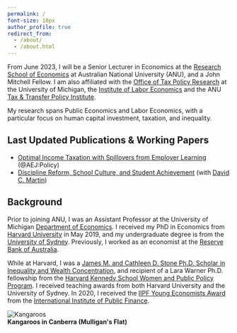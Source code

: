 ```yaml
---
permalink: /
font-size: 10px
author_profile: true
redirect_from: 
  - /about/
  - /about.html
---
```


From June 2023, I will be a Senior Lecturer in Economics at the [Research School of Economics](https://rse.anu.edu.au/) at Australian National University (ANU), and a John Mitchell Fellow.  I am also affiliated with the [Office of Tax Policy Research](https://rossweb.bus.umich.edu/otpr/) at the University of Michigan, the [Institute of Labor Economics](https://www.iza.org/person/21108/ashley-c-craig) and the ANU [Tax & Transfer Policy Institute](https://taxpolicy.crawford.anu.edu.au/taxpolicy-people/research-affiliates).

My research spans Public Economics and Labor Economics, with a particular focus on human capital investment, taxation, and inequality.

## Last Updated Publications & Working Papers
- [Optimal Income Taxation with Spillovers from Employer Learning](../../files/craig_jmp.pdf) (@AEJ:Policy)
- [Discipline Reform, School Culture, and Student Achievement](../../files/suspensions_paper.pdf) (with [David C. Martin](https://scholar.harvard.edu/david-martin))

## Background

Prior to joining ANU, I was an Assistant Professor at the University of Michigan [Department of Economics](https://lsa.umich.edu/econ). I received my PhD in Economics from [Harvard University](https://economics.harvard.edu/) in May 2019, and my undergraduate degree is from the [University of Sydney](https://www.sydney.edu.au/). Previously, I worked as an economist at the [Reserve Bank of Australia](https://www.rba.gov.au/).

While at Harvard, I was a [James M. and Cathleen D. Stone Ph.D. Scholar in Inequality and Wealth Concentration](https://inequality.hks.harvard.edu/fellowship-awards), and recipient of a Lara Warner Ph.D. fellowship from the [Harvard Kennedy School Women and Public Policy Program](https://www.hks.harvard.edu/centers/wappp). I received teaching awards from both Harvard University and the University of Sydney. In 2020, I received the [IIPF Young Economists Award](https://www.iipf.org/yeaw.htm) from the [International Institute of Public Finance](https://www.iipf.org/index.htm).

![Kangaroos](https://ashleycraig.com/images/IMG_1487.jpg "Kangaroos in Canberra (Mulligan's Flat)")
<br>**Kangaroos in Canberra (Mulligan's Flat)**
